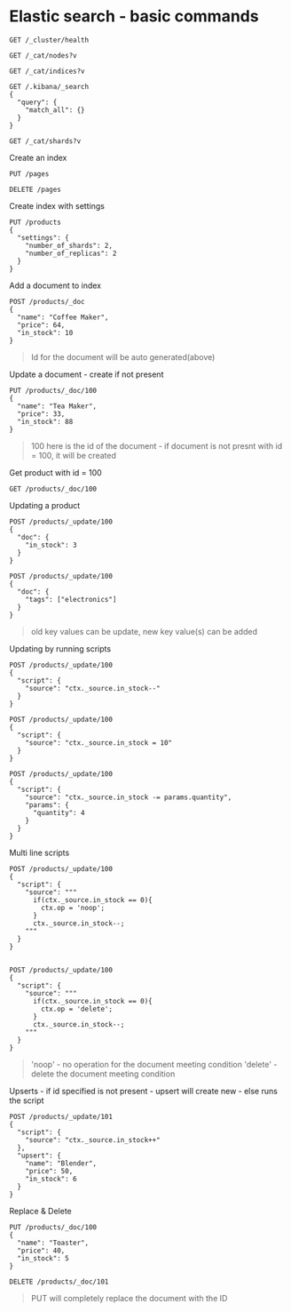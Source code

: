 # Elastic search - basic commands

```
GET /_cluster/health

GET /_cat/nodes?v

GET /_cat/indices?v

GET /.kibana/_search
{
  "query": {
    "match_all": {}
  }
}

GET /_cat/shards?v
```

Create an index

```
PUT /pages

DELETE /pages
```

Create index with settings

```
PUT /products
{
  "settings": {
    "number_of_shards": 2,
    "number_of_replicas": 2
  }
}
```

Add a document to index

```
POST /products/_doc
{
  "name": "Coffee Maker",
  "price": 64,
  "in_stock": 10
}
```

> Id for the document will be auto generated(above)

Update a document - create if not present

```
PUT /products/_doc/100
{
  "name": "Tea Maker",
  "price": 33,
  "in_stock": 88
}
```

> 100 here is the id of the document - if document is not presnt with id = 100, it will be created

Get product with id = 100

```
GET /products/_doc/100
```

Updating a product

```
POST /products/_update/100
{
  "doc": {
    "in_stock": 3
  }
}

POST /products/_update/100
{
  "doc": {
    "tags": ["electronics"]
  }
}
```

> old key values can be update, new key value(s) can be added

Updating by running scripts

```
POST /products/_update/100
{
  "script": {
    "source": "ctx._source.in_stock--"
  }
}

POST /products/_update/100
{
  "script": {
    "source": "ctx._source.in_stock = 10"
  }
}

POST /products/_update/100
{
  "script": {
    "source": "ctx._source.in_stock -= params.quantity",
    "params": {
      "quantity": 4
    }
  }
}
```

Multi line scripts

```
POST /products/_update/100
{
  "script": {
    "source": """
      if(ctx._source.in_stock == 0){
        ctx.op = 'noop';
      }
      ctx._source.in_stock--;
    """
  }
}


POST /products/_update/100
{
  "script": {
    "source": """
      if(ctx._source.in_stock == 0){
        ctx.op = 'delete';
      }
      ctx._source.in_stock--;
    """
  }
}
```

> 'noop' - no operation for the document meeting condition
> 'delete' - delete the document meeting condition

Upserts - if id specified is not present - upsert will create new - else runs the script

```
POST /products/_update/101
{
  "script": {
    "source": "ctx._source.in_stock++"
  },
  "upsert": {
    "name": "Blender",
    "price": 50,
    "in_stock": 6
  }
}
```

Replace & Delete

```
PUT /products/_doc/100
{
  "name": "Toaster",
  "price": 40,
  "in_stock": 5
}

DELETE /products/_doc/101
```

> PUT will completely replace the document with the ID
